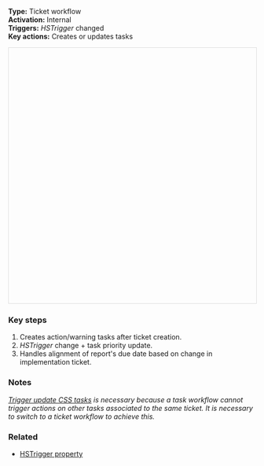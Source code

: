 **Type:** Ticket workflow  
**Activation:** Internal  
**Triggers:** *HSTrigger* changed  
**Key actions:** Creates or updates tasks        

<div id="viewer" style="width:100%;height:520px;border:1px solid #ddd;"></div>
<script src="https://cdn.jsdelivr.net/npm/openseadragon@4.1/build/openseadragon/openseadragon.min.js"></script>
<script>
  document.addEventListener('DOMContentLoaded', function () {
    var basePath = window.location.pathname.replace(/\/workflows\/.*/, '/');
    var imgUrl = basePath + "images/CSM-CSS-TSK-Aux-Create-update tasks-assoc.png";
    OpenSeadragon({ id: "viewer", prefixUrl: "https://cdn.jsdelivr.net/npm/openseadragon@4.1/build/openseadragon/images/", tileSources: { type: "image", url: imgUrl, buildPyramid: false }, showNavigator: true, showZoomControl: true, showHomeControl: true, showFullPageControl: false });
  });
</script>

### Key steps  
1. Creates action/warning tasks after ticket creation.
2. *HSTrigger* change + task priority update. 
3. Handles alignment of report's due date based on change in implementation ticket. 

### Notes  
<i><u>Trigger update CSS tasks</u> is necessary because a task workflow cannot trigger actions on other tasks associated to the same ticket. It is necessary to switch to a ticket workflow to achieve this.</i>  

### Related  
- [HSTrigger property](../articles/Workflow-internal-properties.md#hstrigger)
